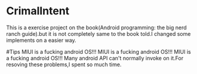 # CrimalIntent
This is a exercise project on the book(Android programming: the big nerd ranch guide).but it is not completely same to the book told.I changed some implements on a easier way.

#Tips
MIUI is a fucking android OS!!!
MIUI is a fucking android OS!!!
MIUI is a fucking android OS!!!
Many android API can't normally invoke on it.For resoving these problems,I spent so much time.
